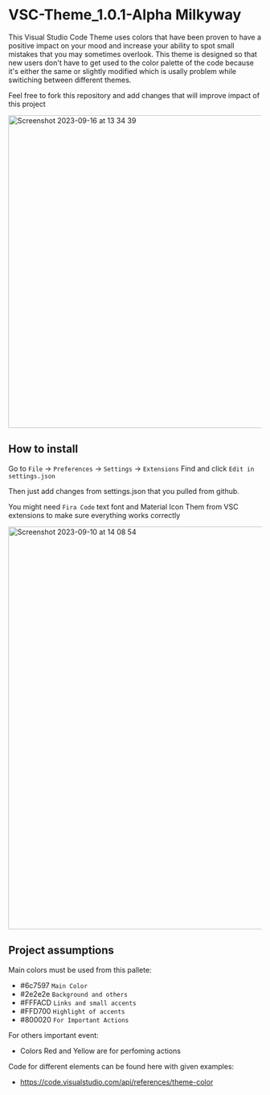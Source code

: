 # VSC-Theme_1.0.1-Alpha Milkyway
This Visual Studio Code Theme uses colors that have been proven to have a positive impact on your mood and increase your ability to spot small mistakes that you may sometimes overlook. This theme is designed so that new users don't have to get used to the color palette of the code because it's either the same or slightly modified which is usally problem while switiching between different themes.

Feel free to fork this repository and add changes that will improve impact of this project


<img width="622" alt="Screenshot 2023-09-16 at 13 34 39" src="https://github.com/kacperbondaruk/VSC-Theme_1.0.1-Alpha-Milkyway/assets/115283771/2773018e-af13-498a-8ef7-0bc87ef13939">



## How to install
Go to `File` -> `Preferences` -> `Settings` -> `Extensions`
Find and click `Edit in settings.json`

Then just add changes from settings.json that you pulled from github.

You might need `Fira Code` text font and Material Icon Them from VSC extensions to make sure everything works correctly

<img width="801" alt="Screenshot 2023-09-10 at 14 08 54" src="https://github.com/kacperbondaruk/VSC-Theme_1.0.0-Alpha/assets/115283771/f7870841-15e6-4420-a306-20b1a31bd406">

## Project assumptions

Main colors must be used from this pallete:

- #6c7597 `Main Color`
- #2e2e2e `Background and others`
- #FFFACD `Links and small accents`
- #FFD700 `Highlight of accents`
- #800020 `For Important Actions`


For others important event:
- Colors Red and Yellow are for perfoming actions

Code for different elements can be found here with given examples:

- https://code.visualstudio.com/api/references/theme-color
